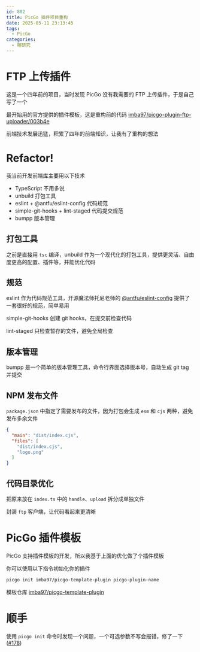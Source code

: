 ```yaml
---
id: 802
title: PicGo 插件项目重构
date: 2025-05-11 23:13:45
tags:
  - PicGo
categories:
  - 瞎研究
---
```


# FTP 上传插件

这是一个四年前的项目，当时发现 PicGo 没有我需要的 FTP 上传插件，于是自己写了一个

最开始用的官方提供的插件模板，这是重构前的代码 <span icon i-mdi-github></span> [imba97/picgo-plugin-ftp-uploader/003b4e](https://github.com/imba97/picgo-plugin-ftp-uploader/tree/003b4e7b0278c92885efafed851bff84f3c54d4e)

前端技术发展迅猛，积累了四年的前端知识，让我有了重构的想法

# Refactor!

我当前开发前端库主要用以下技术

- <span icon i-vscode-icons-file-type-typescript-official></span> TypeScript 不用多说
- <span icon i-unjs-unbuild></span> unbuild 打包工具
- <span icon i-vscode-icons-file-type-eslint></span> eslint + @antfu/eslint-config 代码规范
- <span icon i-logos-git-icon></span> simple-git-hooks + lint-staged 代码提交规范
- <span icon i-stash-version-duotone bg-primary></span> bumpp 版本管理

## 打包工具

之前是直接用 `tsc` 编译，unbuild 作为一个现代化的打包工具，提供更灵活、自由度更高的配置、插件等，并能优化代码

## 规范

eslint 作为代码规范工具，开源魔法师托尼老师的 [@antfu/eslint-config](https://github.com/antfu/eslint-config) 提供了一套很好的规范，简单易用

simple-git-hooks 创建 git hooks，在提交前检查代码

lint-staged 只检查暂存的文件，避免全局检查

## 版本管理

bumpp 是一个简单的版本管理工具，命令行界面选择版本号，自动生成 git tag 并提交

## NPM 发布文件

`package.json` 中指定了需要发布的文件，因为打包会生成 `esm` 和 `cjs` 两种，避免发布多余文件

```json
{
  "main": "dist/index.cjs",
  "files": [
    "dist/index.cjs",
    "logo.png"
  ]
}
```

## 代码目录优化

把原来放在 `index.ts` 中的 `handle`、`upload` 拆分成单独文件

封装 `ftp` 客户端，让代码看起来更清晰

# PicGo 插件模板

PicGo 支持插件模板的开发，所以我基于上面的优化做了个插件模板

你可以使用以下指令初始化你的插件

```bash
picgo init imba97/picgo-template-plugin picgo-plugin-name
```

模板仓库 <span icon i-mdi-github></span> [imba97/picgo-template-plugin](https://github.com/imba97/picgo-template-plugin)

# 顺手

使用 `picgo init` 命令时发现一个问题，一个可选参数不写会报错，修了一下 ([#178](https://github.com/PicGo/PicGo-Core/pull/178))
